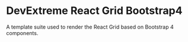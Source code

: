 # DevExtreme React Grid Bootstrap4

A template suite used to render the React Grid based on Bootstrap 4 components.
